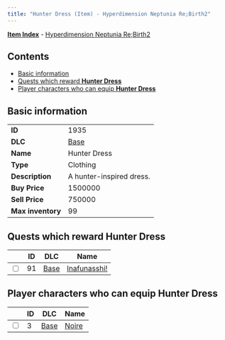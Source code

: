 ```yaml
---
title: "Hunter Dress (Item) - Hyperdimension Neptunia Re;Birth2"
---
```


[**Item Index**](/neptunia/rb2/item/index.html) - [Hyperdimension Neptunia Re;Birth2](/neptunia/rb2)

## Contents

- [Basic information](#basic-information)
- [Quests which reward **Hunter Dress**](#quests-which-reward-hunter-dress)
- [Player characters who can equip **Hunter Dress**](#player-characters-who-can-equip-hunter-dress)

## Basic information

|   |   |
| -- | -- |
| **ID** | 1935 |
| **DLC** | [Base](/neptunia/rb2/dlc/0-base.html) |
| **Name** | Hunter Dress |
| **Type** | Clothing |
| **Description** | A hunter-inspired dress. |
| **Buy Price** | 1500000 |
| **Sell Price** | 750000 |
| **Max inventory** | 99 |

## Quests which reward **Hunter Dress**

|    | ID | DLC | Name |
| -- | -- | --- | ---- |
| <input type="checkbox" id="rb2-quest-0-91" class="trackbox" /> | 91 | [Base](/neptunia/rb2/dlc/0-base.html) | [Inafunasshi!](/neptunia/rb2/quest/0-91-inafunasshi.html) |

## Player characters who can equip **Hunter Dress**

|    | ID | DLC | Name |
| -- | -- | --- | ---- |
| <input type="checkbox" id="rb2-player-0-3" class="trackbox" /> | 3 | [Base](/neptunia/rb2/dlc/0-base.html) | [Noire](/neptunia/rb2/player/0-3-noire.html) |